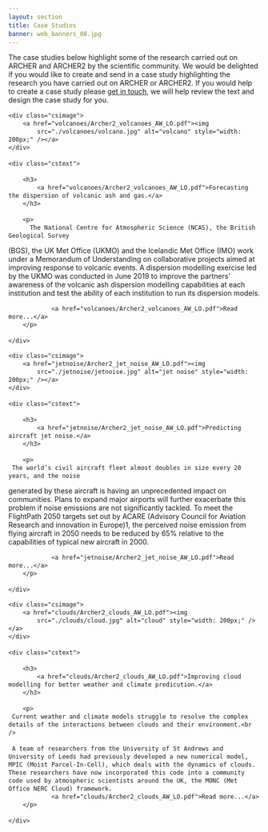 ```yaml
---
layout: section
title: Case Studies
banner: web_banners_08.jpg
---
```


The case studies below highlight some of the research carried out on ARCHER and ARCHER2 by the scientific community.  We would be delighted if you would like to create and send in a case study highlighting the research you have carried out on ARCHER or ARCHER2.  If you would help to create a case study please [get in touch](mailto:support@archer2.ac.uk), we will help review the text and design the case study for you.


<div class="casestudy">

	<div class="csimage">
		<a href="volcanoes/Archer2_volcanoes_AW_LO.pdf"><img
			src="./volcanoes/volcano.jpg" alt="volcano" style="width: 200px;" /></a>
	</div>

	<div class="cstext">

		<h3>
			<a href="volcanoes/Archer2_volcanoes_AW_LO.pdf">Forecasting the dispersion of volcanic ash and gas.</a>
		</h3>

		<p>
          The National Centre for Atmospheric Science (NCAS), the British Geological Survey
(BGS), the UK Met Office (UKMO) and the Icelandic Met Office (IMO) work under a
Memorandum of Understanding on collaborative projects aimed at improving response
to volcanic events. A dispersion modelling exercise led by the UKMO was conducted in
June 2019 to improve the partners’ awareness of the volcanic ash dispersion modelling
capabilities at each institution and test the ability of each institution to run its dispersion
models.
		 
				<a href="volcanoes/Archer2_volcanoes_AW_LO.pdf">Read more...</a>
		</p>

	</div>
</div>




<div class="casestudy">

	<div class="csimage">
		<a href="jetnoise/Archer2_jet_noise_AW_LO.pdf"><img
			src="./jetnoise/jetnoise.jpg" alt="jet noise" style="width: 200px;" /></a>
	</div>

	<div class="cstext">

		<h3>
			<a href="jetnoise/Archer2_jet_noise_AW_LO.pdf">Predicting aircraft jet noise.</a>
		</h3>

		<p>
     The world’s civil aircraft fleet almost doubles in size every 20 years, and the noise
generated by these aircraft is having an unprecedented impact on communities. Plans
to expand major airports will further exacerbate this problem if noise emissions are not
significantly tackled. To meet the FlightPath 2050 targets set out by ACARE (Advisory
Council for Aviation Research and innovation in Europe)1, the perceived noise emission
from flying aircraft in 2050 needs to be reduced by 65% relative to the capabilities of
typical new aircraft in 2000.
		 
				<a href="jetnoise/Archer2_jet_noise_AW_LO.pdf">Read more...</a>
		</p>

	</div>
</div>




<div class="casestudy">

	<div class="csimage">
		<a href="clouds/Archer2_clouds_AW_LO.pdf"><img
			src="./clouds/cloud.jpg" alt="cloud" style="width: 200px;" /></a>
	</div>

	<div class="cstext">

		<h3>
			<a href="clouds/Archer2_clouds_AW_LO.pdf">Improving cloud modelling for better weather and climate predicution.</a>
		</h3>

		<p>
     Current weather and climate models struggle to resolve the complex details of the interactions between clouds and their environment.<br />

     A team of researchers from the University of St Andrews and University of Leeds had previously developed a new numerical model, MPIC (Moist Parcel-In-Cell), which deals with the dynamics of clouds. These researchers have now incorporated this code into a community code used by atmospheric scientists around the UK, the MONC (Met Office NERC Cloud) framework.
				<a href="clouds/Archer2_clouds_AW_LO.pdf">Read more...</a>
		</p>

	</div>
</div>




